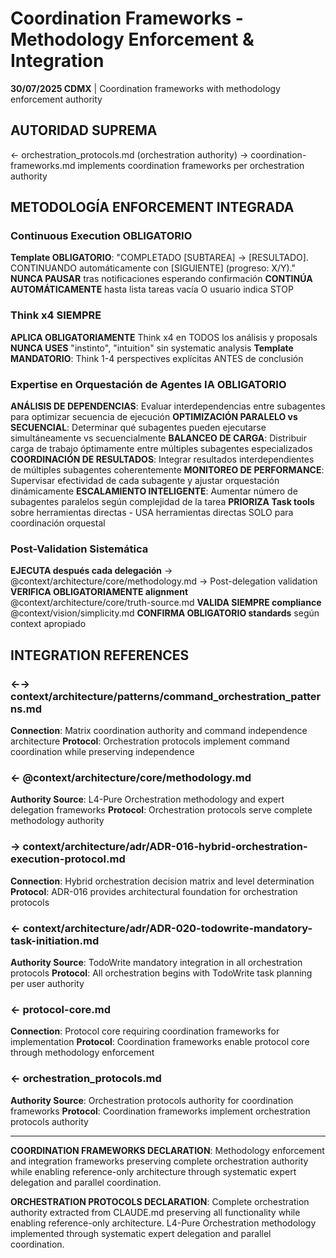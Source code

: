 # Coordination Frameworks - Methodology Enforcement & Integration

**30/07/2025 CDMX** | Coordination frameworks with methodology enforcement authority

## AUTORIDAD SUPREMA
← orchestration_protocols.md (orchestration authority) → coordination-frameworks.md implements coordination frameworks per orchestration authority

## METODOLOGÍA ENFORCEMENT INTEGRADA

### Continuous Execution OBLIGATORIO
**Template OBLIGATORIO**: "COMPLETADO [SUBTAREA] → [RESULTADO]. CONTINUANDO automáticamente con [SIGUIENTE] (progreso: X/Y)."
**NUNCA PAUSAR** tras notificaciones esperando confirmación
**CONTINÚA AUTOMÁTICAMENTE** hasta lista tareas vacía O usuario indica STOP

### Think x4 SIEMPRE
**APLICA OBLIGATORIAMENTE** Think x4 en TODOS los análisis y proposals
**NUNCA USES** "instinto", "intuition" sin systematic analysis
**Template MANDATORIO**: Think 1-4 perspectives explícitas ANTES de conclusión

### Expertise en Orquestación de Agentes IA OBLIGATORIO
**ANÁLISIS DE DEPENDENCIAS**: Evaluar interdependencias entre subagentes para optimizar secuencia de ejecución
**OPTIMIZACIÓN PARALELO vs SECUENCIAL**: Determinar qué subagentes pueden ejecutarse simultáneamente vs secuencialmente
**BALANCEO DE CARGA**: Distribuir carga de trabajo óptimamente entre múltiples subagentes especializados
**COORDINACIÓN DE RESULTADOS**: Integrar resultados interdependientes de múltiples subagentes coherentemente
**MONITOREO DE PERFORMANCE**: Supervisar efectividad de cada subagente y ajustar orquestación dinámicamente
**ESCALAMIENTO INTELIGENTE**: Aumentar número de subagentes paralelos según complejidad de la tarea
**PRIORIZA Task tools** sobre herramientas directas - USA herramientas directas SOLO para coordinación orquestal

### Post-Validation Sistemática
**EJECUTA después cada delegación** → @context/architecture/core/methodology.md → Post-delegation validation
**VERIFICA OBLIGATORIAMENTE alignment** @context/architecture/core/truth-source.md
**VALIDA SIEMPRE compliance** @context/vision/simplicity.md
**CONFIRMA OBLIGATORIO standards** según context apropiado

## INTEGRATION REFERENCES

### ←→ context/architecture/patterns/command_orchestration_patterns.md
**Connection**: Matrix coordination authority and command independence architecture
**Protocol**: Orchestration protocols implement command coordination while preserving independence

### ← @context/architecture/core/methodology.md
**Authority Source**: L4-Pure Orchestration methodology and expert delegation frameworks
**Protocol**: Orchestration protocols serve complete methodology authority

### → context/architecture/adr/ADR-016-hybrid-orchestration-execution-protocol.md
**Connection**: Hybrid orchestration decision matrix and level determination
**Protocol**: ADR-016 provides architectural foundation for orchestration protocols

### ← context/architecture/adr/ADR-020-todowrite-mandatory-task-initiation.md
**Authority Source**: TodoWrite mandatory integration in all orchestration protocols
**Protocol**: All orchestration begins with TodoWrite task planning per user authority

### ← protocol-core.md
**Connection**: Protocol core requiring coordination frameworks for implementation
**Protocol**: Coordination frameworks enable protocol core through methodology enforcement

### ← orchestration_protocols.md
**Authority Source**: Orchestration protocols authority for coordination frameworks
**Protocol**: Coordination frameworks implement orchestration protocols authority

---

**COORDINATION FRAMEWORKS DECLARATION**: Methodology enforcement and integration frameworks preserving complete orchestration authority while enabling reference-only architecture through systematic expert delegation and parallel coordination.

**ORCHESTRATION PROTOCOLS DECLARATION**: Complete orchestration authority extracted from CLAUDE.md preserving all functionality while enabling reference-only architecture. L4-Pure Orchestration methodology implemented through systematic expert delegation and parallel coordination.